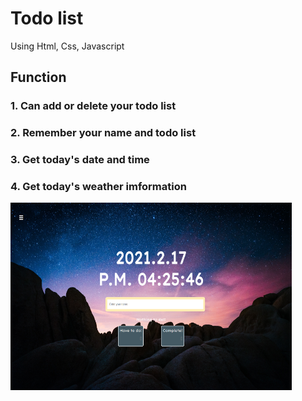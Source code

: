 # Todo list

Using Html, Css, Javascript

## Function

### 1. Can add or delete your todo list

### 2. Remember your name and todo list

### 3. Get today's date and time

### 4. Get today's weather imformation

<img src="/images/screenshot.png" width="450px" height="300px" title=""></img><br/>
